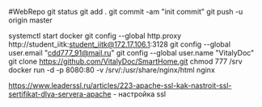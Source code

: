 #WebRepo
git status
git add .
git commit -am "init commit"
git push -u origin master


systemctl start docker
git config --global http.proxy http://student_iitk:student_iitk@172.17.106.1:3128
git config --global user.email "cdd777_91@mail.ru"
git config --global user.name "VitalyDoc"
git clone https://github.com/VitalyDoc/SmartHome.git
chmod 777 /srv
docker run -d -p 8080:80 -v /srv/:/usr/share/nginx/html nginx

https://www.leaderssl.ru/articles/223-apache-ssl-kak-nastroit-ssl-sertifikat-dlya-servera-apache - настройка ssl 
